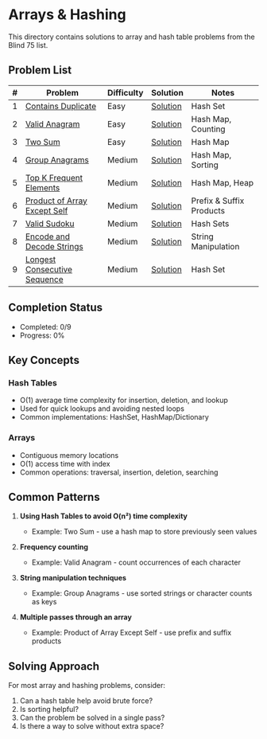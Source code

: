 # Arrays & Hashing

This directory contains solutions to array and hash table problems from the Blind 75 list.

## Problem List

| # | Problem | Difficulty | Solution | Notes |
|---|---------|------------|----------|-------|
| 1 | [Contains Duplicate](https://leetcode.com/problems/contains-duplicate/) | Easy | [Solution](./contains_duplicate.md) | Hash Set |
| 2 | [Valid Anagram](https://leetcode.com/problems/valid-anagram/) | Easy | [Solution](./valid_anagram.md) | Hash Map, Counting |
| 3 | [Two Sum](https://leetcode.com/problems/two-sum/) | Easy | [Solution](./two_sum.py) | Hash Map |
| 4 | [Group Anagrams](https://leetcode.com/problems/group-anagrams/) | Medium | [Solution](./group_anagrams.py) | Hash Map, Sorting |
| 5 | [Top K Frequent Elements](https://leetcode.com/problems/top-k-frequent-elements/) | Medium | [Solution](./top_k_frequent.py) | Hash Map, Heap |
| 6 | [Product of Array Except Self](https://leetcode.com/problems/product-of-array-except-self/) | Medium | [Solution](./product_except_self.py) | Prefix & Suffix Products |
| 7 | [Valid Sudoku](https://leetcode.com/problems/valid-sudoku/) | Medium | [Solution](./valid_sudoku.py) | Hash Sets |
| 8 | [Encode and Decode Strings](https://leetcode.com/problems/encode-and-decode-strings/) | Medium | [Solution](./encode_decode_strings.py) | String Manipulation |
| 9 | [Longest Consecutive Sequence](https://leetcode.com/problems/longest-consecutive-sequence/) | Medium | [Solution](./longest_consecutive.py) | Hash Set |

## Completion Status

- Completed: 0/9
- Progress: 0%

## Key Concepts

### Hash Tables
- O(1) average time complexity for insertion, deletion, and lookup
- Used for quick lookups and avoiding nested loops
- Common implementations: HashSet, HashMap/Dictionary

### Arrays
- Contiguous memory locations
- O(1) access time with index
- Common operations: traversal, insertion, deletion, searching

## Common Patterns

1. **Using Hash Tables to avoid O(n²) time complexity**
   - Example: Two Sum - use a hash map to store previously seen values
   
2. **Frequency counting**
   - Example: Valid Anagram - count occurrences of each character
   
3. **String manipulation techniques**
   - Example: Group Anagrams - use sorted strings or character counts as keys

4. **Multiple passes through an array**
   - Example: Product of Array Except Self - use prefix and suffix products

## Solving Approach

For most array and hashing problems, consider:
1. Can a hash table help avoid brute force?
2. Is sorting helpful?
3. Can the problem be solved in a single pass?
4. Is there a way to solve without extra space?
